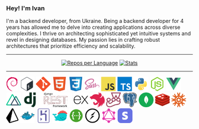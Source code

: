 <h3 align="left">Hey! I'm Ivan </h3>

<div align="left">
<p> I'm a backend developer, from Ukraine. 
Being a backend developer for 4 years has allowed me to delve into creating applications across diverse complexities. 
I thrive on architecting sophisticated yet intuitive systems and revel in designing databases. 
My passion lies in crafting robust architectures that prioritize efficiency and scalability.
</p>
</div>

---

<div align="center">

[![Repos per Language](http://github-profile-summary-cards.vercel.app/api/cards/repos-per-language?username=mebius01&theme=default)](http://github.com/mebius01) [![Stats](http://github-profile-summary-cards.vercel.app/api/cards/stats?username=mebius01&theme=default)](http://github.com/mebius01)

</div>

---

<div align="left">
  <img src="https://raw.githubusercontent.com/mebius01/mebius01/main/img/debian.png" height="40" alt="debian" />
  <img src="https://raw.githubusercontent.com/mebius01/mebius01/main/img/bash.svg" height="40" alt="bash"/> 
  <img src="https://raw.githubusercontent.com/mebius01/mebius01/main/img/git.svg" height="40" alt="git" />
  <img src="https://raw.githubusercontent.com/mebius01/mebius01/main/img/html.svg" height="40" alt="html" /> 
  <img src="https://raw.githubusercontent.com/mebius01/mebius01/main/img/css.svg" height="40" alt="css" /> 
  <img src="https://raw.githubusercontent.com/mebius01/mebius01/main/img/sass.svg" height="40" alt="sass" /> 
  <img src="https://raw.githubusercontent.com/mebius01/mebius01/main/img/js.svg" height="40" alt="js" /> 
  <img src="https://raw.githubusercontent.com/mebius01/mebius01/main/img/ts.svg" height="40" alt="ts" /> 
  <img src="https://raw.githubusercontent.com/mebius01/mebius01/main/img/python.svg" height="40" alt="python" /> 
  <img src="https://raw.githubusercontent.com/mebius01/mebius01/main/img/node.svg" height="40" alt="nodejs" /> 
  <img src="https://raw.githubusercontent.com/mebius01/mebius01/main/img/vue.svg" height="40" alt="vuejs" /> 
  <img src="https://raw.githubusercontent.com/mebius01/mebius01/main/img/nuxt.svg" height="40" alt="nuxtjs" /> 
  <img src="https://raw.githubusercontent.com/mebius01/mebius01/main/img/django.svg" height="40" alt="django" /> 
  <img src="https://raw.githubusercontent.com/mebius01/mebius01/main/img/drf.png" height="40" alt="django rest framework"/>
  <img src="https://raw.githubusercontent.com/mebius01/mebius01/main/img/express.svg" height="40" alt="express" /> 
  <img src="https://raw.githubusercontent.com/mebius01/mebius01/main/img/nest.svg" height="40" alt="nestjs" /> 
  <img src="https://raw.githubusercontent.com/mebius01/mebius01/main/img/jest.svg" height="40" alt="jest" /> 
  <img src="https://raw.githubusercontent.com/mebius01/mebius01/main/img/pg.svg" height="40" alt="postgres" /> 
  <img src="https://raw.githubusercontent.com/mebius01/mebius01/main/img/mongodb.svg" height="40" alt="mongodb" />
  <img src="https://raw.githubusercontent.com/mebius01/mebius01/main/img/redis.svg" height="40" alt="redis" /> 
  <img src="https://raw.githubusercontent.com/mebius01/mebius01/main/img/knex.png" height="40" alt="knex" /> 
  <img src="https://raw.githubusercontent.com/mebius01/mebius01/main/img/prisma.png" height="40" alt="prisma" />
  <img src="https://raw.githubusercontent.com/mebius01/mebius01/main/img/docker.svg" height="40" alt="docker" /> 
  <img src="https://raw.githubusercontent.com/mebius01/mebius01/main/img/heroku.svg" height="40" alt="heroku" /> 
  <img src="https://raw.githubusercontent.com/mebius01/mebius01/main/img/dokku.png" height="40" alt="dokku" />
  <img src="https://raw.githubusercontent.com/mebius01/mebius01/main/img/swagger.png" height="40" alt="swagger" />
  <img src="https://raw.githubusercontent.com/mebius01/mebius01/main/img/socketio.png" height="40" alt="websocket" />
  <img src="https://raw.githubusercontent.com/mebius01/mebius01/main/img/graphql.png" height="40" alt="graphql" />
  <img src="https://raw.githubusercontent.com/mebius01/mebius01/main/img/stripe.webp" height="40" alt="stripe" />
</div>

